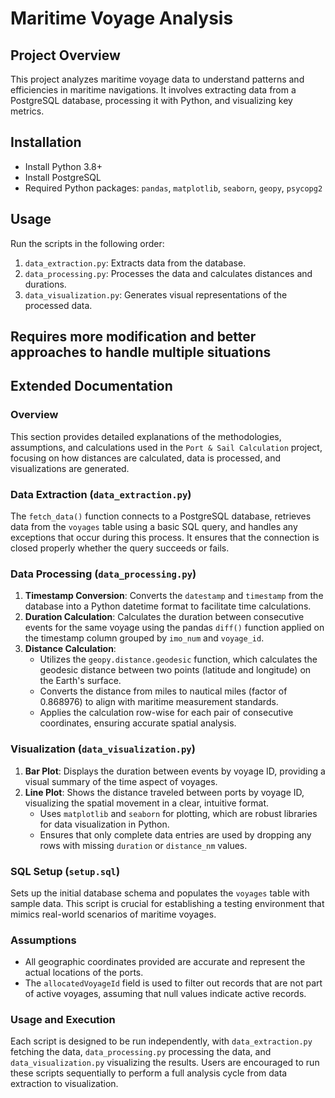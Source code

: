 # Maritime Voyage Analysis

## Project Overview
This project analyzes maritime voyage data to understand patterns and efficiencies in maritime navigations. It involves extracting data from a PostgreSQL database, processing it with Python, and visualizing key metrics.

## Installation
- Install Python 3.8+
- Install PostgreSQL
- Required Python packages: `pandas`, `matplotlib`, `seaborn`, `geopy`, `psycopg2`

## Usage
Run the scripts in the following order:
1. `data_extraction.py`: Extracts data from the database.
2. `data_processing.py`: Processes the data and calculates distances and durations.
3. `data_visualization.py`: Generates visual representations of the processed data.




## Requires more modification and better approaches to handle multiple situations

## Extended Documentation

### Overview
This section provides detailed explanations of the methodologies, assumptions, and calculations used in the `Port & Sail Calculation` project, focusing on how distances are calculated, data is processed, and visualizations are generated.

### Data Extraction (`data_extraction.py`)
The `fetch_data()` function connects to a PostgreSQL database, retrieves data from the `voyages` table using a basic SQL query, and handles any exceptions that occur during this process. It ensures that the connection is closed properly whether the query succeeds or fails.

### Data Processing (`data_processing.py`)
1. **Timestamp Conversion**: Converts the `datestamp` and `timestamp` from the database into a Python datetime format to facilitate time calculations.
2. **Duration Calculation**: Calculates the duration between consecutive events for the same voyage using the pandas `diff()` function applied on the timestamp column grouped by `imo_num` and `voyage_id`.
3. **Distance Calculation**:
    - Utilizes the `geopy.distance.geodesic` function, which calculates the geodesic distance between two points (latitude and longitude) on the Earth's surface.
    - Converts the distance from miles to nautical miles (factor of 0.868976) to align with maritime measurement standards.
    - Applies the calculation row-wise for each pair of consecutive coordinates, ensuring accurate spatial analysis.

### Visualization (`data_visualization.py`)
1. **Bar Plot**: Displays the duration between events by voyage ID, providing a visual summary of the time aspect of voyages.
2. **Line Plot**: Shows the distance traveled between ports by voyage ID, visualizing the spatial movement in a clear, intuitive format.
    - Uses `matplotlib` and `seaborn` for plotting, which are robust libraries for data visualization in Python.
    - Ensures that only complete data entries are used by dropping any rows with missing `duration` or `distance_nm` values.

### SQL Setup (`setup.sql`)
Sets up the initial database schema and populates the `voyages` table with sample data. This script is crucial for establishing a testing environment that mimics real-world scenarios of maritime voyages.

### Assumptions
- All geographic coordinates provided are accurate and represent the actual locations of the ports.
- The `allocatedVoyageId` field is used to filter out records that are not part of active voyages, assuming that null values indicate active records.

### Usage and Execution
Each script is designed to be run independently, with `data_extraction.py` fetching the data, `data_processing.py` processing the data, and `data_visualization.py` visualizing the results. Users are encouraged to run these scripts sequentially to perform a full analysis cycle from data extraction to visualization.


  

